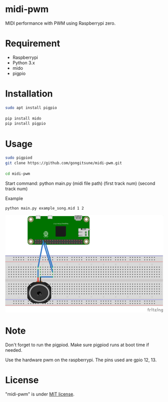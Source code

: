 # midi-pwm
MIDI performance with PWM using Raspberrypi zero.

# Requirement
* Raspberrypi
* Python 3.x
* mido
* pigpio

# Installation
```bash
sudo apt install pigpio

pip install mido
pip install pigpio
```

# Usage
```bash
sudo pigpiod
git clone https://github.com/gongitsune/midi-pwm.git

cd midi-pwm
```

Start command: python main.py (midi file path) (first track num) (second track num)

Example
```bash
python main.py example_song.mid 1 2
```

![circuit diagram](./pizero-midi-pwm.png)

# Note
Don't forget to run the pigpiod.
Make sure pigpiod runs at boot time if needed.

Use the hardware pwm on the raspberrypi. The pins used are gpio 12, 13.

# License
"midi-pwm" is under [MIT license](https://en.wikipedia.org/wiki/MIT_License).
